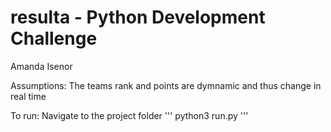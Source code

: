 # resulta - Python Development Challenge
Amanda Isenor

Assumptions:
  The teams rank and points are dymnamic and thus change in real time
  
To run:
  Navigate to the project folder
  '''
  python3 run.py
  '''
